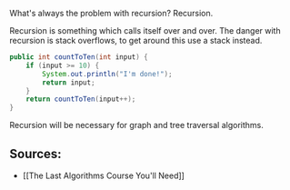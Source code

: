 What's always the problem with recursion? Recursion.

Recursion is something which calls itself over and over. The danger with recursion is stack overflows, to get around this use a stack instead.

```java
public int countToTen(int input) {
    if (input >= 10) {
        System.out.println("I'm done!");
        return input;
    }
    return countToTen(input++);
}
```

Recursion will be necessary for graph and tree traversal algorithms.

## Sources:

* [[The Last Algorithms Course You'll Need]]